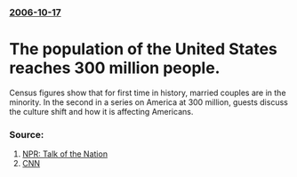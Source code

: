### [2006-10-17](/news/2006/10/17/index.md)

#  The population of the United States reaches 300 million people. 

Census figures show that for first time in history, married couples are in the minority. In the second in a series on America at 300 million, guests discuss the culture shift and how it is affecting Americans.


### Source:

1. [NPR: Talk of the Nation](http://www.npr.org/templates/story/story.php?storyId=6284154)
2. [CNN](http://www.cnn.com/2006/US/10/17/300.million.over/index.html)
